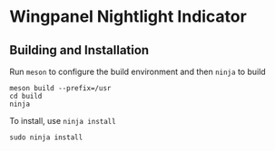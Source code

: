 # Wingpanel Nightlight Indicator

## Building and Installation

Run `meson` to configure the build environment and then `ninja` to build

    meson build --prefix=/usr
    cd build
    ninja

To install, use `ninja install`

    sudo ninja install
